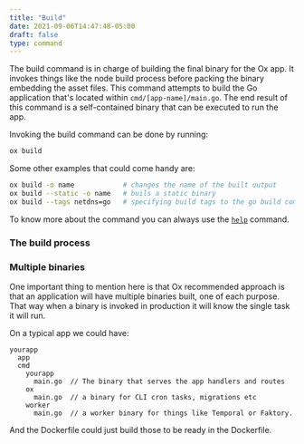 ```yaml
---
title: "Build"
date: 2021-09-06T14:47:48-05:00
draft: false
type: command
---
```


The build command is in charge of building the final binary for the Ox app. It invokes things like the node build process before packing the binary embedding the asset files. This command attempts to build the Go application that's located within `cmd/[app-name]/main.go`. The end result of this command is a self-contained binary that can be executed to run the app. 

Invoking the build command can be done by running:

```sh
ox build
```

Some other examples that could come handy are:

```sh
ox build -o name            # changes the name of the built output
ox build --static -o name   # buils a static binary
ox build --tags netdns=go   # specifying build tags to the go build commands
```

To know more about the command you can always use the [`help`](/docs/core-commands/help) command.

### The build process

### Multiple binaries
One important thing to mention here is that Ox recommended approach is that an application will have multiple binaries built, one of each purpose. That way when a binary is invoked in production it will know the single task it will run.

On a typical app we could have:
```
yourapp
  app
  cmd
    yourapp
      main.go  // The binary that serves the app handlers and routes
    ox
      main.go  // a binary for CLI cron tasks, migrations etc
    worker
      main.go  // a worker binary for things like Temporal or Faktory.
```

And the Dockerfile could just build those to be ready in the Dockerfile.
